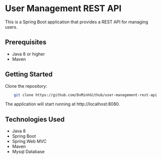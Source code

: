 # User Management REST API

This is a Spring Boot application that provides a REST API for managing users.

## Prerequisites

- Java 8 or higher
- Maven

## Getting Started

Clone the repository:

```bash
    git clone https://github.com/DvMinhGithub/user-management-rest-api
```
The application will start running at http://localhost:8080.

## Technologies Used
- Java 8
- Spring Boot
- Spring Web MVC
- Maven
- Mysql Database